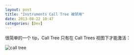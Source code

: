 ```yaml
---
layout: post
title: "Instruments Call Tree 被禁用"
date: 2013-08-22 10:47
categories: [Dev]
---
```


很简单的一个 tip，Call Tree 只有在 Call Trees 视图下才能激活：

![call tree](https://lh5.googleusercontent.com/-WfFm-LMg_0Y/UhtnQcNDTlI/AAAAAAAAEhs/8FLEqKm8YMY/w506-h281/call_tree.png)

